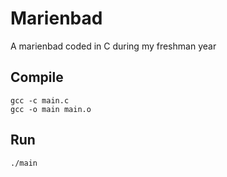# Marienbad

A marienbad coded in C during my freshman year

## Compile
```
gcc -c main.c
gcc -o main main.o
```

## Run
```
./main
```
